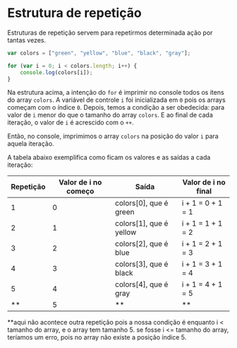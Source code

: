# Estrutura de repetição

Estruturas de repetição servem para repetirmos determinada ação por tantas vezes.

```javascript
var colors = ["green", "yellow", "blue", "black", "gray"];

for (var i = 0; i < colors.length; i++) {
    console.log(colors[i]);
}
```
Na estrutura acima, a intenção do `for` é imprimir no console todos os itens do array `colors`. A variável de controle `i` foi inicializada em `0` pois os arrays começam com o índice `0`. Depois, temos a condição a ser obedecida: para valor de `i` menor do que o tamanho do array `colors`. E ao final de cada iteração, o valor de `i` é acrescido com o `++`.

Então, no console, imprimimos o array `colors` na posição do valor `i` para aquela iteração.

A tabela abaixo exemplifica como ficam os valores e as saídas a cada iteração:

Repetição | Valor de i no começo | Saída | Valor de i no final
----------|---------------------|-------|--------------------
1|0|colors[0], que é green| i + 1 = 0 + 1 = 1
2|1|colors[1], que é yellow| i + 1 = 1 + 1 = 2
3|2|colors[2], que é blue| i + 1 = 2 + 1 = 3
4|3|colors[3], que é black|i + 1 = 3 + 1 = 4
5|4|colors[4], que é gray| i + 1 = 4 + 1 = 5
**|5| **| **

**aqui não acontece outra repetição pois a nossa condição é enquanto i < tamanho do array, e o array tem tamanho 5. se fosse i <= tamanho do array, teríamos um erro, pois no array não existe a posição índice 5.